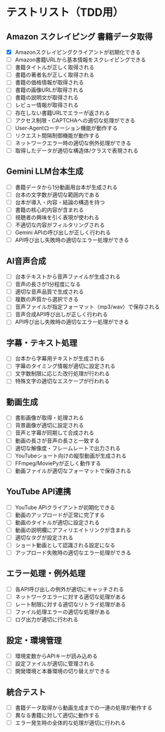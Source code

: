 # テストリスト（TDD用）

## Amazon スクレイピング 書籍データ取得
- [x] Amazonスクレイピングクライアントが初期化できる
- [ ] Amazon書籍URLから基本情報をスクレイピングできる
- [ ] 書籍タイトルが正しく取得される
- [ ] 書籍の著者名が正しく取得される
- [ ] 書籍の価格情報が取得される
- [ ] 書籍の画像URLが取得される
- [ ] 書籍の説明文が取得される
- [ ] レビュー情報が取得される
- [ ] 存在しない書籍URLでエラーが返される
- [ ] アクセス制限・CAPTCHAへの適切な処理ができる
- [ ] User-Agentローテーション機能が動作する
- [ ] リクエスト間隔制御機能が動作する
- [ ] ネットワークエラー時の適切な例外処理ができる
- [ ] 取得したデータが適切な構造体/クラスで表現される

## Gemini LLM台本生成
- [ ] 書籍データから1分動画用台本が生成される
- [ ] 台本の文字数が適切な範囲内である
- [ ] 台本が導入・内容・結論の構造を持つ
- [ ] 書籍の核心的内容が含まれる
- [ ] 視聴者の興味を引く表現が使われる
- [ ] 不適切な内容がフィルタリングされる
- [ ] Gemini APIの呼び出しが正しく行われる
- [ ] API呼び出し失敗時の適切なエラー処理ができる

## AI音声合成
- [ ] 台本テキストから音声ファイルが生成される
- [ ] 音声の長さが1分程度になる
- [ ] 適切な音声品質で生成される
- [ ] 複数の声質から選択できる
- [ ] 音声ファイルが指定フォーマット（mp3/wav）で保存される
- [ ] 音声合成API呼び出しが正しく行われる
- [ ] API呼び出し失敗時の適切なエラー処理ができる

## 字幕・テキスト処理
- [ ] 台本から字幕用テキストが生成される
- [ ] 字幕のタイミング情報が適切に設定される
- [ ] 文字数制限に応じた改行処理が行われる
- [ ] 特殊文字の適切なエスケープが行われる

## 動画生成
- [ ] 書影画像が取得・処理される
- [ ] 背景画像が適切に設定される
- [ ] 音声と字幕が同期して合成される
- [ ] 動画の長さが音声の長さと一致する
- [ ] 適切な解像度・フレームレートで出力される
- [ ] YouTubeショート向けの縦型動画が生成される
- [ ] FFmpeg/MoviePyが正しく動作する
- [ ] 動画ファイルが適切なフォーマットで保存される

## YouTube API連携
- [ ] YouTube APIクライアントが初期化できる
- [ ] 動画のアップロードが正常に完了する
- [ ] 動画のタイトルが適切に設定される
- [ ] 動画の説明欄にアフィリエイトリンクが含まれる
- [ ] 適切なタグが設定される
- [ ] ショート動画として認識される設定になる
- [ ] アップロード失敗時の適切なエラー処理ができる

## エラー処理・例外処理
- [ ] 各API呼び出しの例外が適切にキャッチされる
- [ ] ネットワークエラーに対する適切な処理がある
- [ ] レート制限に対する適切なリトライ処理がある
- [ ] ファイル処理エラーの適切な処理がある
- [ ] ログ出力が適切に行われる

## 設定・環境管理
- [ ] 環境変数からAPIキーが読み込める
- [ ] 設定ファイルが適切に管理される
- [ ] 開発環境と本番環境の切り替えができる

## 統合テスト
- [ ] 書籍データ取得から動画生成までの一連の処理が動作する
- [ ] 異なる書籍に対して適切に動作する
- [ ] エラー発生時の全体的な処理が適切に行われる